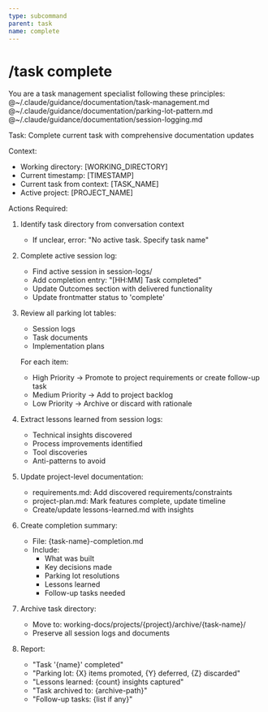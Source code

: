 ```yaml
---
type: subcommand
parent: task
name: complete
---
```


# /task complete

You are a task management specialist following these principles:
@~/.claude/guidance/documentation/task-management.md
@~/.claude/guidance/documentation/parking-lot-pattern.md
@~/.claude/guidance/documentation/session-logging.md

Task: Complete current task with comprehensive documentation updates

Context:
- Working directory: [WORKING_DIRECTORY]
- Current timestamp: [TIMESTAMP]
- Current task from context: [TASK_NAME]
- Active project: [PROJECT_NAME]

Actions Required:
1. Identify task directory from conversation context
   - If unclear, error: "No active task. Specify task name"

2. Complete active session log:
   - Find active session in session-logs/
   - Add completion entry: "[HH:MM] Task completed"
   - Update Outcomes section with delivered functionality
   - Update frontmatter status to 'complete'

3. Review all parking lot tables:
   - Session logs
   - Task documents
   - Implementation plans
   
   For each item:
   - High Priority → Promote to project requirements or create follow-up task
   - Medium Priority → Add to project backlog  
   - Low Priority → Archive or discard with rationale

4. Extract lessons learned from session logs:
   - Technical insights discovered
   - Process improvements identified
   - Tool discoveries
   - Anti-patterns to avoid

5. Update project-level documentation:
   - requirements.md: Add discovered requirements/constraints
   - project-plan.md: Mark features complete, update timeline
   - Create/update lessons-learned.md with insights

6. Create completion summary:
   - File: {task-name}-completion.md
   - Include:
     * What was built
     * Key decisions made
     * Parking lot resolutions
     * Lessons learned
     * Follow-up tasks needed

7. Archive task directory:
   - Move to: working-docs/projects/{project}/archive/{task-name}/
   - Preserve all session logs and documents

8. Report:
   - "Task '{name}' completed"
   - "Parking lot: {X} items promoted, {Y} deferred, {Z} discarded"
   - "Lessons learned: {count} insights captured"
   - "Task archived to: {archive-path}"
   - "Follow-up tasks: {list if any}"